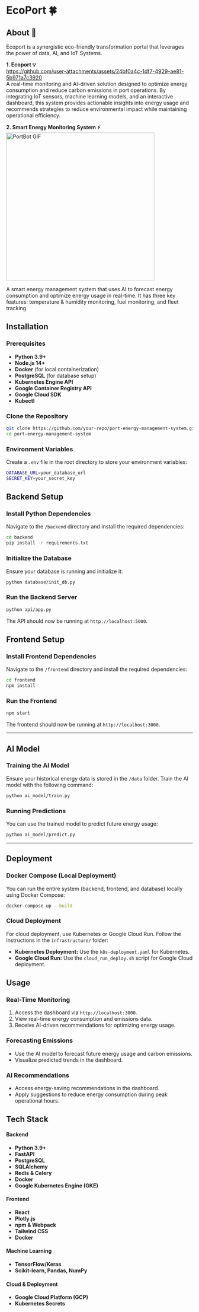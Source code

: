 # EcoPort 🍀

## About :blue_book:
Ecoport is a synergistic eco-friendly transformation portal that leverages the power of data, AI, and IoT Systems.

**1. Ecoport :bulb:** <br>
https://github.com/user-attachments/assets/24bf0a4c-1df7-4929-ae81-5b971a7c3920 <br>
A real-time monitoring and AI-driven solution designed to optimize energy consumption and reduce carbon 
emissions in port operations. By integrating IoT sensors, machine learning models, and an interactive dashboard, this system provides actionable insights into 
energy usage and recommends strategies to reduce environmental impact while maintaining operational efficiency. <br>

**2. Smart Energy Monitoring System ⚡** 
<img width="400" src="" alt="PortBot GIF"> <br>

A smart energy management system that uses AI to forecast energy consumption and optimize energy usage in real-time. It has three key features: temperature & humidity monitoring, fuel monitoring, and fleet tracking. <br> 


## Installation

### Prerequisites
- **Python 3.9+**
- **Node.js 14+**
- **Docker** (for local containerization)
- **PostgreSQL** (for database setup)
- **Kubernetes Engine API**
- **Google Container Registry API**
- **Google Cloud SDK**
- **Kubectl**

### Clone the Repository
```bash
git clone https://github.com/your-repo/port-energy-management-system.git
cd port-energy-management-system
```

### Environment Variables
Create a `.env` file in the root directory to store your environment variables:
```bash
DATABASE_URL=your_database_url
SECRET_KEY=your_secret_key
```


## Backend Setup

### Install Python Dependencies
Navigate to the `/backend` directory and install the required dependencies:
```bash
cd backend
pip install -r requirements.txt
```

### Initialize the Database
Ensure your database is running and initialize it:
```bash
python database/init_db.py
```

### Run the Backend Server
```bash
python api/app.py
```
The API should now be running at `http://localhost:5000`.



## Frontend Setup

### Install Frontend Dependencies
Navigate to the `/frontend` directory and install the required dependencies:
```bash
cd frontend
npm install
```

### Run the Frontend
```bash
npm start
```
The frontend should now be running at `http://localhost:3000`.

---

## AI Model

### Training the AI Model
Ensure your historical energy data is stored in the `/data` folder. Train the AI model with the following command:
```bash
python ai_model/train.py
```

### Running Predictions
You can use the trained model to predict future energy usage:
```bash
python ai_model/predict.py
```

---

## Deployment

### Docker Compose (Local Deployment)
You can run the entire system (backend, frontend, and database) locally using Docker Compose:
```bash
docker-compose up --build
```

### Cloud Deployment
For cloud deployment, use Kubernetes or Google Cloud Run. Follow the instructions in the `infrastructure/` folder:
- **Kubernetes Deployment:** Use the `k8s-deployment.yaml` for Kubernetes.
- **Google Cloud Run:** Use the `cloud_run_deploy.sh` script for Google Cloud deployment.



## Usage

### Real-Time Monitoring
1. Access the dashboard via `http://localhost:3000`.
2. View real-time energy consumption and emissions data.
3. Receive AI-driven recommendations for optimizing energy usage.

### Forecasting Emissions
- Use the AI model to forecast future energy usage and carbon emissions.
- Visualize predicted trends in the dashboard.

### AI Recommendations
- Access energy-saving recommendations in the dashboard.
- Apply suggestions to reduce energy consumption during peak operational hours.




## **Tech Stack**

#### **Backend**
- **Python 3.9+**
- **FastAPI** 
- **PostgreSQL** 
- **SQLAlchemy** 
- **Redis & Celery**
- **Docker**
- **Google Kubernetes Engine (GKE)**

#### **Frontend**
- **React**
- **Plotly.js**
- **npm & Webpack**
- **Tailwind CSS**
- **Docker**

#### **Machine Learning**
- **TensorFlow/Keras**
- **Scikit-learn, Pandas, NumPy**

#### **Cloud & Deployment**
- **Google Cloud Platform (GCP)**
- **Kubernetes Secrets**






